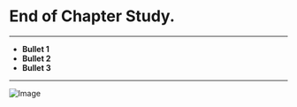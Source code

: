 # End of Chapter Study. 
---
* **Bullet 1**
* **Bullet 2**
* **Bullet 3**
---
![Image](https://avatars.githubusercontent.com/u/30476529?s=280&v=4)